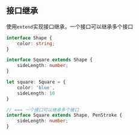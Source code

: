 
## 接口继承
使用`extend`实现接口继承，一个接口可以继承多个接口

```ts
interface Shape {
    color: string;
}

interface Square extends Shape {
    sideLength: number;
}

let square: Square = {
    color: 'blue',
    sideLength: 10
}

// === 一个接口可以继承多个接口
interface Square extends Shape, PenStroke {
    sideLength: number;
}
```